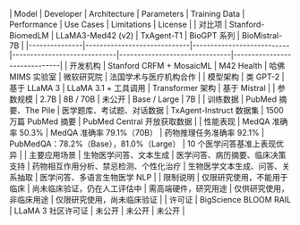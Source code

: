 | Model                  | Developer                | Architecture         | Parameters      | Training Data                        | Performance                        | Use Cases                                              | Limitations                                  | License                        |
| 对比项         | Stanford-BiomedLM           | LLaMA3-Med42 (v2)         | TxAgent-T1                  | BioGPT 系列                   | BioMistral-7B                |
|---------------|-----------------------------|---------------------------|-----------------------------|-------------------------------|------------------------------|
| 开发机构       | Stanford CRFM + MosaicML    | M42 Health                | 哈佛 MIMS 实验室            | 微软研究院                    | 法国学术与医疗机构合作        |
| 模型架构       | 类 GPT-2                    | 基于 LLaMA 3              | LLaMA 3.1 + 工具调用         | Transformer 架构              | 基于 Mistral                 |
| 参数规模       | 2.7B                        | 8B / 70B                  | 未公开                      | Base / Large                  | 7B                           |
| 训练数据       | PubMed 摘要、The Pile       | 医学题库、考试题、对话数据 | TxAgent-Instruct 数据集      | 1500 万篇 PubMed 摘要         | PubMed Central 开放获取数据   |
| 性能表现       | MedQA 准确率 50.3%           | MedQA 准确率 79.1%（70B）  | 药物推理任务准确率 92.1%     | PubMedQA：78.2%（Base），81.0%（Large） | 10 个医学问答基准上表现优异   |
| 主要应用场景   | 生物医学问答、文本生成       | 医学问答、病历摘要、临床决策支持 | 药物相互作用分析、禁忌检测、个性化治疗 | 生物医学文本生成、问答、关系抽取 | 医学问答、多语言生物医学 NLP  |
| 限制说明       | 仅限研究使用，不能用于临床   | 尚未临床验证，仍在人工评估中 | 需高端硬件，研究用途          | 仅供研究使用，非临床用途       | 仅限研究使用，尚未临床验证    |
| 许可证         | BigScience BLOOM RAIL       | LLaMA 3 社区许可证         | 未公开                       | 未公开                        | 未公开                       |
